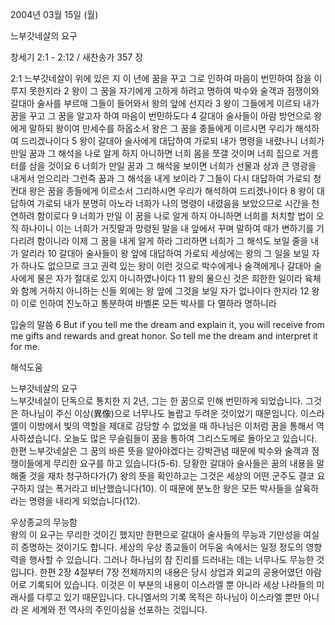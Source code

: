 2004년 03월 15일 (월)

느부갓네살의 요구



창세기 2:1 - 2:12 / 새찬송가 357 장


2:1 느부갓네살이 위에 있은 지 이 년에 꿈을 꾸고 그로 인하여 마음이 번민하여 잠을 이루지 못한지라 2 왕이 그 꿈을 자기에게 고하게 하려고 명하여 박수와 술객과 점쟁이와 갈대아 술사를 부르매 그들이 들어와서 왕의 앞에 선지라 3 왕이 그들에게 이르되 내가 꿈을 꾸고 그 꿈을 알고자 하여 마음이 번민하도다 4 갈대아 술사들이 아람 방언으로 왕에게 말하되 왕이여 만세수를 하옵소서 왕은 그 꿈을 종들에게 이르시면 우리가 해석하여 드리겠나이다 5 왕이 갈대아 술사에게 대답하여 가로되 내가 명령을 내렸나니 너희가 만일 꿈과 그 해석을 나로 알게 하지 아니하면 너희 몸을 쪼갤 것이며 너희 집으로 거름터를 삼을 것이요 6 너희가 만일 꿈과 그 해석을 보이면 너희가 선물과 상과 큰 영광을 내게서 얻으리라 그런즉 꿈과 그 해석을 내게 보이라 7 그들이 다시 대답하여 가로되 청컨대 왕은 꿈을 종들에게 이르소서 그리하시면 우리가 해석하여 드리겠나이다 8 왕이 대답하여 가로되 내가 분명히 아노라 너희가 나의 명령이 내렸음을 보았으므로 시간을 천연하려 함이로다 9 너희가 만일 이 꿈을 나로 알게 하지 아니하면 너희를 처치할 법이 오직 하나이니 이는 너희가 거짓말과 망령된 말을 내 앞에서 꾸며 말하여 때가 변하기를 기다리려 함이니라 이제 그 꿈을 내게 알게 하라 그리하면 너희가 그 해석도 보일 줄을 내가 알리라 10 갈대아 술사들이 왕 앞에 대답하여 가로되 세상에는 왕의 그 일을 보일 자가 하나도 없으므로 크고 권력 있는 왕이 이런 것으로 박수에게나 술객에게나 갈대아 술사에게 물은 자가 절대로 있지 아니하였나이다 11 왕의 물으신 것은 희한한 일이라 육체와 함께 거하지 아니하는 신들 외에는 왕 앞에 그것을 보일 자가 없나이다 한지라 12 왕이 이로 인하여 진노하고 통분하여 바벨론 모든 박사를 다 멸하라 명하니라 

입술의 말씀 
6 But if you tell me the dream and explain it, you will receive from me gifts and rewards and great honor. So tell me the dream and interpret it for me.

해석도움





느부갓네살의 요구  
느부갓네살이 단독으로 통치한 지 2년, 그는 한 꿈으로 인해 번민하게 되었습니다. 그것은 하나님이 주신 이상(異像)으로 너무나도 놀랍고 두려운 것이었기 때문입니다. 이스라엘이 이방에서 빛의 역할을 제대로 감당할 수 없었을 때 하나님은 이처럼 꿈을 통해서 역사하셨습니다. 오늘도 많은 무슬림들이 꿈을 통하여 그리스도께로 돌아오고 있습니다. 한편 느부갓네살은 그 꿈의 바른 뜻을 알아야겠다는 강박관념 때문에 박수와 술객과 점쟁이들에게 무리한 요구를 하고 있습니다(5-6). 당황한 갈대아 술사들은 꿈의 내용을 말해줄 것을 재차 청구하다가(7) 왕의 뜻을 확인하고는 그것은 세상의 어떤 군주도 결코 요구하지 않는 폭거라고 비난했습니다(10). 이 때문에 분노한 왕은 모든 박사들을 살육하라는 명령을 내리게 되었습니다(12).  

우상종교의 무능함  
왕의 이 요구는 무리한 것이긴 했지만 한편으로 갈대아 술사들의 무능과 기만성을 여실히 증명하는 것이기도 합니다. 세상의 우상 종교들이 어두움 속에서는 일정 정도의 영향력을 행사할 수 있습니다. 그러나 하나님의 참 진리를 드러내는 데는 너무나도 무능한 것입니다. 한편 2장 4절부터 7장 전체까지의 내용은 당시 상업과 외교의 공용어였던 아람어로 기록되어 있습니다. 이것은 이 부분의 내용이 이스라엘 뿐 아니라 세상 나라들의 미래사를 다루고 있기 때문입니다. 다니엘서의 기록 목적은 하나님이 이스라엘 뿐만 아니라 온 세계와 전 역사의 주인이심을 선포하는 것입니다.